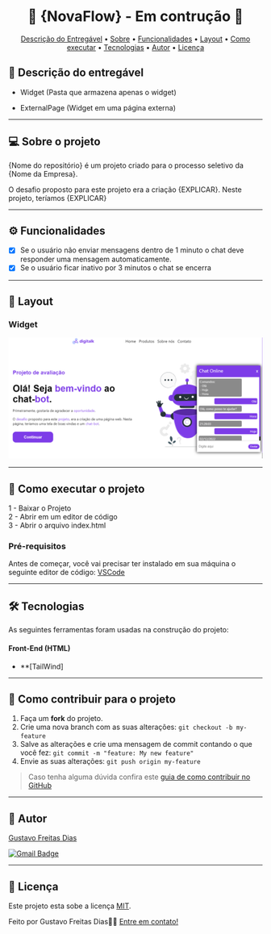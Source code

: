 
<h1 align="center"> 
	🚧 {NovaFlow} - Em contrução 🚧
</h1>

<!-- ---------------------------------------------------------------------- -->


<!-- ---------------------------------------------------------------------- -->

<!-- MODELO MENU DE NAVEGAÇÃO -->
<p align="center">
 <a href="#-Descrição-do-entregável">Descrição do Entregável</a> •
 <a href="#-sobre-o-projeto">Sobre</a> •
 <a href="#-funcionalidades">Funcionalidades</a> •
 <a href="#-layout">Layout</a> • 
 <a href="#-como-executar-o-projeto">Como executar</a> • 
 <a href="#-tecnologias">Tecnologias</a> • 
 <a href="#-autor">Autor</a> • 
 <a href="#user-content--licença">Licença</a>
</p>

<!-- ---------------------------------------------------------------------- -->

<!-- MODELO DE DESCRIÇÃO -->
## 📄 Descrição do entregável

<!-- EXEMPLO DE DESCRIÇÃO DE UM PROJETO: -->
- Widget (Pasta que armazena apenas o widget)

- ExternalPage (Widget em uma página externa)

---

<!-- ---------------------------------------------------------------------- -->

<!-- MODELO DESCRIÇÃO SOBRE O PROJETO: -->
## 💻 Sobre o projeto

<!-- EXPLICA O MOTIVO DO PROJETO -->
{Nome do repositório} é um projeto criado para o processo seletivo da {Nome da Empresa}.

O desafio proposto para este projeto era a criação {EXPLICAR}. Neste projeto, teríamos {EXPLICAR}

<!-- LINHA DE DIVISÃO: -->
---

<!-- ---------------------------------------------------------------------- -->

<!-- MODELO FUNCIONALIDADES: -->
## ⚙️ Funcionalidades

<!-- EXEMPLO DE FUNCIONALIDADES: -->
- [x] Se o usuário não enviar mensagens dentro de 1 minuto o chat deve responder uma mensagem automaticamente.
- [x] Se o usuário ficar inativo por 3 minutos o chat se encerra

---

<!-- ---------------------------------------------------------------------- -->

<!-- EXEMPLO DE LAYOUT: -->
## 🎨 Layout

### Widget


![Web1](https://github.com/MatheusAlvarez/ChatBot-Digitalk/blob/master/assets/desk03.png)

---

<!-- ---------------------------------------------------------------------- -->

<!-- MODELO DE COMO EXECUTAR O PROJETO -->
## 🚀 Como executar o projeto

1 - Baixar o Projeto <br>
2 - Abrir em um editor de código<br>
3 - Abrir o arquivo index.html

<!-- ---------------------------------------------------------------------- -->

<!-- MODELO DE PRÉ REQUISITOS -->
### Pré-requisitos

Antes de começar, você vai precisar ter instalado em sua máquina o seguinte editor de código:
[VSCode](https://code.visualstudio.com/)

---

<!-- ---------------------------------------------------------------------- -->

<!-- MODELO DE TECNOLOGIAS -->
## 🛠 Tecnologias

As seguintes ferramentas foram usadas na construção do projeto:

#### **Front-End** (HTML)

- **[TailWind]

---

<!-- ---------------------------------------------------------------------- -->

<!-- MODELO DE COMO CONTRIBUIR PARA O PROJETO -->
## 💪 Como contribuir para o projeto

1. Faça um **fork** do projeto.
2. Crie uma nova branch com as suas alterações: `git checkout -b my-feature`
3. Salve as alterações e crie uma mensagem de commit contando o que você fez: `git commit -m "feature: My new feature"`
4. Envie as suas alterações: `git push origin my-feature`
> Caso tenha alguma dúvida confira este [guia de como contribuir no GitHub](./CONTRIBUTING.md)

---

<!-- ---------------------------------------------------------------------- -->

<!-- MODELO DE AUTOR-->
## 🦸 Autor

<a href="https://www.linkedin.com/in/gustavo-freitas-83a3a5366/">
Gustavo Freitas Dias</a>
 <br />
 
[![Gmail Badge](https://img.shields.io/badge/-gustavobiggg64@gmail.com-c14438?style=flat-square&logo=Gmail&logoColor=white&link=gustavobiggg64@gmail.com)](mailto:gustavobiggg64@gmail.com)

---

<!-- ---------------------------------------------------------------------- -->

<!-- MODELO DE LICENÇA -->
## 📝 Licença

Este projeto esta sobe a licença [MIT](./LICENSE).

Feito por Gustavo Freitas Dias👋🏽 [Entre em contato!](https://www.linkedin.com/in/gustavo-freitas-83a3a5366/)
